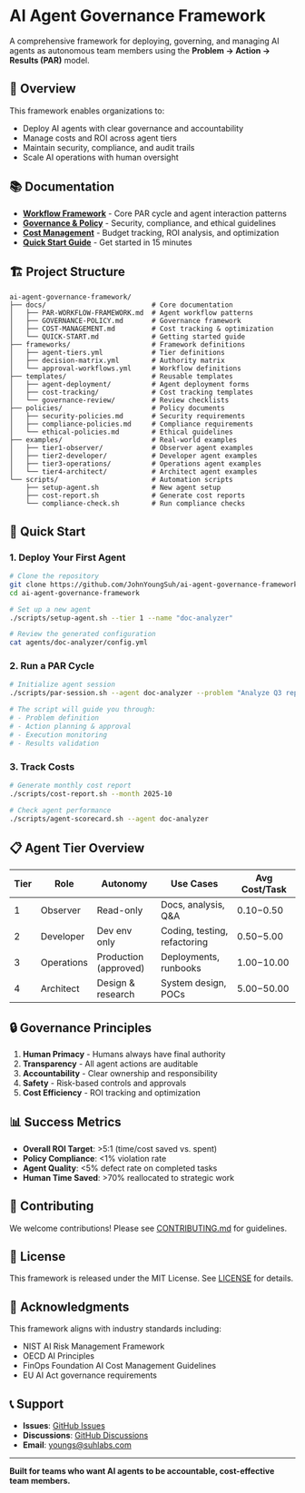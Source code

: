 # AI Agent Governance Framework

A comprehensive framework for deploying, governing, and managing AI agents as autonomous team members using the **Problem → Action → Results (PAR)** model.

## 🎯 Overview

This framework enables organizations to:
- Deploy AI agents with clear governance and accountability
- Manage costs and ROI across agent tiers
- Maintain security, compliance, and audit trails
- Scale AI operations with human oversight

## 📚 Documentation

- **[Workflow Framework](docs/PAR-WORKFLOW-FRAMEWORK.md)** - Core PAR cycle and agent interaction patterns
- **[Governance & Policy](docs/GOVERNANCE-POLICY.md)** - Security, compliance, and ethical guidelines
- **[Cost Management](docs/COST-MANAGEMENT.md)** - Budget tracking, ROI analysis, and optimization
- **[Quick Start Guide](docs/QUICK-START.md)** - Get started in 15 minutes

## 🏗️ Project Structure

```
ai-agent-governance-framework/
├── docs/                          # Core documentation
│   ├── PAR-WORKFLOW-FRAMEWORK.md  # Agent workflow patterns
│   ├── GOVERNANCE-POLICY.md       # Governance framework
│   ├── COST-MANAGEMENT.md         # Cost tracking & optimization
│   └── QUICK-START.md             # Getting started guide
├── frameworks/                    # Framework definitions
│   ├── agent-tiers.yml            # Tier definitions
│   ├── decision-matrix.yml        # Authority matrix
│   └── approval-workflows.yml     # Workflow definitions
├── templates/                     # Reusable templates
│   ├── agent-deployment/          # Agent deployment forms
│   ├── cost-tracking/             # Cost tracking templates
│   └── governance-review/         # Review checklists
├── policies/                      # Policy documents
│   ├── security-policies.md       # Security requirements
│   ├── compliance-policies.md     # Compliance requirements
│   └── ethical-policies.md        # Ethical guidelines
├── examples/                      # Real-world examples
│   ├── tier1-observer/            # Observer agent examples
│   ├── tier2-developer/           # Developer agent examples
│   ├── tier3-operations/          # Operations agent examples
│   └── tier4-architect/           # Architect agent examples
└── scripts/                       # Automation scripts
    ├── setup-agent.sh             # New agent setup
    ├── cost-report.sh             # Generate cost reports
    └── compliance-check.sh        # Run compliance checks
```

## 🚀 Quick Start

### 1. Deploy Your First Agent

```bash
# Clone the repository
git clone https://github.com/JohnYoungSuh/ai-agent-governance-framework.git
cd ai-agent-governance-framework

# Set up a new agent
./scripts/setup-agent.sh --tier 1 --name "doc-analyzer"

# Review the generated configuration
cat agents/doc-analyzer/config.yml
```

### 2. Run a PAR Cycle

```bash
# Initialize agent session
./scripts/par-session.sh --agent doc-analyzer --problem "Analyze Q3 reports"

# The script will guide you through:
# - Problem definition
# - Action planning & approval
# - Execution monitoring
# - Results validation
```

### 3. Track Costs

```bash
# Generate monthly cost report
./scripts/cost-report.sh --month 2025-10

# Check agent performance
./scripts/agent-scorecard.sh --agent doc-analyzer
```

## 📋 Agent Tier Overview

| Tier | Role | Autonomy | Use Cases | Avg Cost/Task |
|------|------|----------|-----------|---------------|
| 1 | Observer | Read-only | Docs, analysis, Q&A | $0.10-$0.50 |
| 2 | Developer | Dev env only | Coding, testing, refactoring | $0.50-$5.00 |
| 3 | Operations | Production (approved) | Deployments, runbooks | $1.00-$10.00 |
| 4 | Architect | Design & research | System design, POCs | $5.00-$50.00 |

## 🔒 Governance Principles

1. **Human Primacy** - Humans always have final authority
2. **Transparency** - All agent actions are auditable
3. **Accountability** - Clear ownership and responsibility
4. **Safety** - Risk-based controls and approvals
5. **Cost Efficiency** - ROI tracking and optimization

## 📊 Success Metrics

- **Overall ROI Target**: >5:1 (time/cost saved vs. spent)
- **Policy Compliance**: <1% violation rate
- **Agent Quality**: <5% defect rate on completed tasks
- **Human Time Saved**: >70% reallocated to strategic work

## 🤝 Contributing

We welcome contributions! Please see [CONTRIBUTING.md](CONTRIBUTING.md) for guidelines.

## 📄 License

This framework is released under the MIT License. See [LICENSE](LICENSE) for details.

## 🙏 Acknowledgments

This framework aligns with industry standards including:
- NIST AI Risk Management Framework
- OECD AI Principles
- FinOps Foundation AI Cost Management Guidelines
- EU AI Act governance requirements

## 📞 Support

- **Issues**: [GitHub Issues](https://github.com/JohnYoungSuh/ai-agent-governance-framework/issues)
- **Discussions**: [GitHub Discussions](https://github.com/JohnYoungSuh/ai-agent-governance-framework/discussions)
- **Email**: youngs@suhlabs.com

---

**Built for teams who want AI agents to be accountable, cost-effective team members.**
